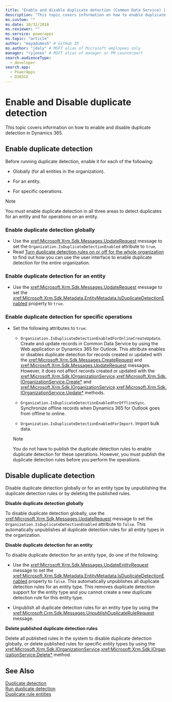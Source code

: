 ```yaml
---
title: "Enable and disable duplicate detection (Common Data Service) | Microsoft Docs" # Intent and product brand in a unique string of 43-59 chars including spaces
description: "This topic covers information on how to enable duplicate detection for all entities in an organization, for a specific entity and for specific operations and how to disable duplicate detection globally or for an entity type by unpublishing the duplicate detection rules or by deleting the published rules." # 115-145 characters including spaces. This abstract displays in the search result.
ms.custom: ""
ms.date: 10/31/2018
ms.reviewer: ""
ms.service: powerapps
ms.topic: "article"
author: "mayadumesh" # GitHub ID
ms.author: "jdaly" # MSFT alias of Microsoft employees only
manager: "ryjones" # MSFT alias of manager or PM counterpart
search.audienceType: 
  - developer
search.app: 
  - PowerApps
  - D365CE
---
```

# Enable and Disable duplicate detection

This topic covers information on how to enable and disable duplicate detection in Dynamics 365.

<a name="bkmk_enable"></a>

## Enable duplicate detection

Before running duplicate detection, enable it for each of the following:  
  
-   Globally (for all entities in the organization).  
  
-   For an entity.  
  
-   For specific operations.  
  
> [!NOTE]
>  You must enable duplicate detection in all three areas to detect duplicates for an entity and for operations on an entity.  
  
### Enable duplicate detection globally  
  
-   Use the <xref:Microsoft.Xrm.Sdk.Messages.UpdateRequest> message to set the `Organization.IsDuplicateDetectionEnabled` attribute to `true`.
-   Read [Turn duplicate detection rules on or off for the whole organization](/dynamics365/customer-engagement/admin/turn-duplicate-detection-rules-off-whole-organization) to find out how you can use the user interface to enable duplicate detection for the entire organization.
  
### Enable duplicate detection for an entity  
  
-   Use the <xref:Microsoft.Xrm.Sdk.Messages.UpdateRequest> message to set the <xref:Microsoft.Xrm.Sdk.Metadata.EntityMetadata.IsDuplicateDetectionEnabled> property to `true`.  
  
### Enable duplicate detection for specific operations  
  
- Set the following attributes to `true`:  
  
  - `Organization.IsDuplicateDetectionEnabledForOnlineCreateUpdate`. Create and update records in Common Data Service by using the Web application or Dynamics 365 for Outlook. This attribute enables or disables duplicate detection for records created or updated with the <xref:Microsoft.Xrm.Sdk.Messages.CreateRequest> and <xref:Microsoft.Xrm.Sdk.Messages.UpdateRequest> messages. However, it does not affect records created or updated with the <xref:Microsoft.Xrm.Sdk.IOrganizationService>.<xref:Microsoft.Xrm.Sdk.IOrganizationService.Create*> and <xref:Microsoft.Xrm.Sdk.IOrganizationService>.<xref:Microsoft.Xrm.Sdk.IOrganizationService.Update*> methods.  
  
  - `Organization.IsDuplicateDetectionEnabledForOfflineSync`. Synchronize offline records when Dynamics 365 for Outlook goes from offline to online.  
  
  - `Organization.IsDuplicateDetectionEnabledForImport`. Import bulk data.  
  
  > [!NOTE]
  >  You do not have to publish the duplicate detection rules to enable duplicate detection for these operations. However, you must publish the duplicate detection rules before you perform the operations.  

<a name="bkmk_disable"></a>

## Disable duplicate detection

Disable duplicate detection globally or for an entity type by unpublishing the duplicate detection rules or by deleting the published rules.  
  
 **Disable duplicate detection globally**  
  
 To disable duplicate detection globally, use the <xref:Microsoft.Xrm.Sdk.Messages.UpdateRequest> message to set the `Organization.IsDuplicateDetectionEnabled` attribute to `false`. This automatically unpublishes all duplicate detection rules for all entity types in the organization.  
  
 **Disable duplicate detection for an entity**  
  
 To disable duplicate detection for an entity type, do one of the following:  
  
-   Use the <xref:Microsoft.Xrm.Sdk.Messages.UpdateEntityRequest> message to set the <xref:Microsoft.Xrm.Sdk.Metadata.EntityMetadata.IsDuplicateDetectionEnabled> property to `false`. This automatically unpublishes all duplicate detection rules for an entity type. This removes duplicate detection support for the entity type and you cannot create a new duplicate detection rule for this entity type.  
  
-   Unpublish all duplicate detection rules for an entity type by using the <xref:Microsoft.Crm.Sdk.Messages.UnpublishDuplicateRuleRequest> message.  
  
**Delete published duplicate detection rules**  
  
Delete all published rules in the system to disable duplicate detection globally, or delete published rules for specific entity types by using the <xref:Microsoft.Xrm.Sdk.IOrganizationService>.<xref:Microsoft.Xrm.Sdk.IOrganizationService.Delete*> method.  

## See Also

[Duplicate detection](detect-duplicate-data-with-code.md)  
[Run duplicate detection](run-duplicate-detection.md)   
[Duplicate rule entities](duplicaterule-entities.md) 